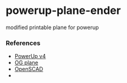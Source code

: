 # powerup-plane-ender
modified printable plane for powerup

### References
- [PowerUp v4](git@github.com:kcmonroe/powerup-plane-ender.git)
- [OG plane](https://www.thingiverse.com/thing:5320070)
- [OpenSCAD](https://openscad.org/)
- 
